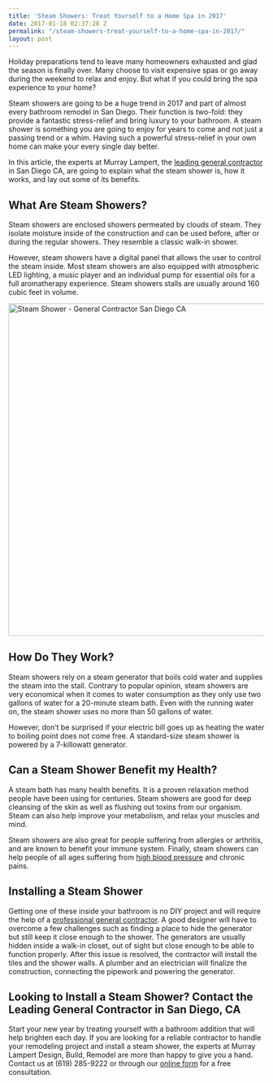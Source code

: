 ```yaml
---
title: 'Steam Showers: Treat Yourself to a Home Spa in 2017'
date: 2017-01-18 02:37:28 Z
permalink: "/steam-showers-treat-yourself-to-a-home-spa-in-2017/"
layout: post
---
```


Holiday preparations tend to leave many homeowners exhausted and glad the season is finally over. Many choose to visit expensive spas or go away during the weekend to relax and enjoy. But what if you could bring the spa experience to your home?

Steam showers are going to be a huge trend in 2017 and part of almost every bathroom remodel in San Diego. Their function is two-fold: they provide a fantastic stress-relief and bring luxury to your bathroom. A steam shower is something you are going to enjoy for years to come and not just a passing trend or a whim. Having such a powerful stress-relief in your own home can make your every single day better.

In this article, the experts at Murray Lampert, the <a href="http://murraylampert.com/murray-lampert-recognized-among-north-americas-best">leading general contractor</a> in San Diego CA, are going to explain what the steam shower is, how it works, and lay out some of its benefits.
<h2>What Are Steam Showers?</h2>
Steam showers are enclosed showers permeated by clouds of steam. They isolate moisture inside of the construction and can be used before, after or during the regular showers. They resemble a classic walk-in shower.

However, steam showers have a digital panel that allows the user to control the steam inside. Most steam showers are also equipped with atmospheric LED lighting, a music player and an individual pump for essential oils for a full aromatherapy experience. Steam showers stalls are usually around 160 cubic feet in volume.

<img class="aligncenter size-large wp-image-3200" src="http://murraylampert.com/wp-content/uploads/Steam-Shower-General-Contractor-San-Diego-CA-1024x713.jpg" alt="Steam Shower - General Contractor San Diego CA" width="940" height="655" />
<h2>How Do They Work?</h2>
Steam showers rely on a steam generator that boils cold water and supplies the steam into the stall. Contrary to popular opinion, steam showers are very economical when it comes to water consumption as they only use two gallons of water for a 20-minute steam bath. Even with the running water on, the steam shower uses no more than 50 gallons of water.

However, don’t be surprised if your electric bill goes up as heating the water to boiling point does not come free. A standard-size steam shower is powered by a 7-killowatt generator.
<h2>Can a Steam Shower Benefit my Health?</h2>
A steam bath has many health benefits. It is a proven relaxation method people have been using for centuries. Steam showers are good for deep cleansing of the skin as well as flushing out toxins from our organism. Steam can also help improve your metabolism, and relax your muscles and mind.

Steam showers are also great for people suffering from allergies or arthritis, and are known to benefit your immune system. Finally, steam showers can help people of all ages suffering from <a href="http://www.webmd.com/hypertension-high-blood-pressure/">high blood pressure</a> and chronic pains.
<h2>Installing a Steam Shower</h2>
Getting one of these inside your bathroom is no DIY project and will require the help of a <a href="http://murraylampert.com/find-the-best-general-contractor-san-diego">professional general contractor</a>. A good designer will have to overcome a few challenges such as finding a place to hide the generator but still keep it close enough to the shower. The generators are usually hidden inside a walk-in closet, out of sight but close enough to be able to function properly. After this issue is resolved, the contractor will install the tiles and the shower walls. A plumber and an electrician will finalize the construction, connecting the pipework and powering the generator.
<h2>Looking to Install a Steam Shower? Contact the Leading General Contractor in San Diego, CA</h2>
Start your new year by treating yourself with a bathroom addition that will help brighten each day. If you are looking for a reliable contractor to handle your remodeling project and install a steam shower, the experts at Murray Lampert Design, Build, Remodel are more than happy to give you a hand. Contact us at (619) 285-9222 or through our <a href="http://murraylampert.com/contact/">online form</a> for a free consultation.
